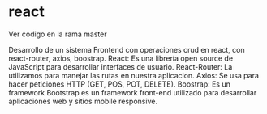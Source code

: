 # react
Ver codigo en la rama master

Desarrollo de un sistema Frontend con operaciones crud en react, con react-router, axios, boostrap. 
React: Es una librería open source de JavaScript para desarrollar interfaces de usuario.
React-Router: La utilizamos para manejar las rutas en nuestra aplicacion. 
Axios: Se usa para hacer peticiones HTTP (GET, POS, POT, DELETE).
Boostrap: Es un framework Bootstrap es un framework front-end utilizado para desarrollar aplicaciones web y sitios mobile responsive. 

